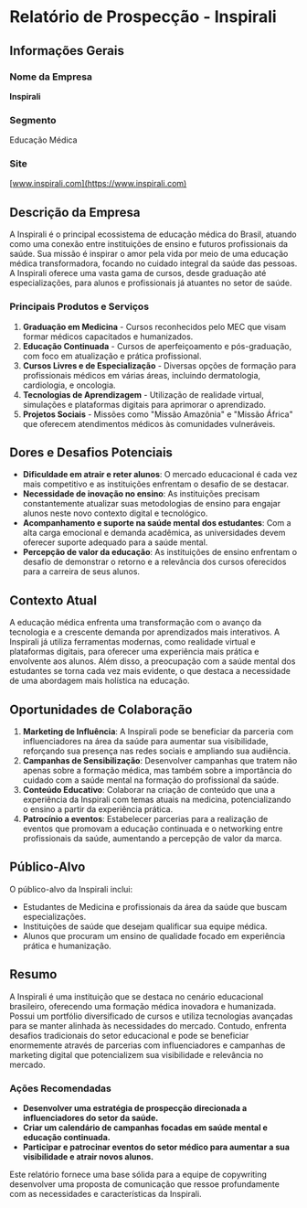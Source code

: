 # Relatório de Prospecção - Inspirali

## Informações Gerais

### Nome da Empresa
**Inspirali**

### Segmento
Educação Médica

### Site
[www.inspirali.com](https://www.inspirali.com)

## Descrição da Empresa
A Inspirali é o principal ecossistema de educação médica do Brasil, atuando como uma conexão entre instituições de ensino e futuros profissionais da saúde. Sua missão é inspirar o amor pela vida por meio de uma educação médica transformadora, focando no cuidado integral da saúde das pessoas. A Inspirali oferece uma vasta gama de cursos, desde graduação até especializações, para alunos e profissionais já atuantes no setor de saúde.

### Principais Produtos e Serviços
1. **Graduação em Medicina** - Cursos reconhecidos pelo MEC que visam formar médicos capacitados e humanizados.
2. **Educação Continuada** - Cursos de aperfeiçoamento e pós-graduação, com foco em atualização e prática profissional.
3. **Cursos Livres e de Especialização** - Diversas opções de formação para profissionais médicos em várias áreas, incluindo dermatologia, cardiologia, e oncologia.
4. **Tecnologias de Aprendizagem** - Utilização de realidade virtual, simulações e plataformas digitais para aprimorar o aprendizado.
5. **Projetos Sociais** - Missões como "Missão Amazônia" e "Missão África" que oferecem atendimentos médicos às comunidades vulneráveis.

## Dores e Desafios Potenciais
- **Dificuldade em atrair e reter alunos**: O mercado educacional é cada vez mais competitivo e as instituições enfrentam o desafio de se destacar.
- **Necessidade de inovação no ensino**: As instituições precisam constantemente atualizar suas metodologias de ensino para engajar alunos neste novo contexto digital e tecnológico.
- **Acompanhamento e suporte na saúde mental dos estudantes**: Com a alta carga emocional e demanda acadêmica, as universidades devem oferecer suporte adequado para a saúde mental.
- **Percepção de valor da educação**: As instituições de ensino enfrentam o desafio de demonstrar o retorno e a relevância dos cursos oferecidos para a carreira de seus alunos.

## Contexto Atual
A educação médica enfrenta uma transformação com o avanço da tecnologia e a crescente demanda por aprendizados mais interativos. A Inspirali já utiliza ferramentas modernas, como realidade virtual e plataformas digitais, para oferecer uma experiência mais prática e envolvente aos alunos. Além disso, a preocupação com a saúde mental dos estudantes se torna cada vez mais evidente, o que destaca a necessidade de uma abordagem mais holística na educação.

## Oportunidades de Colaboração
1. **Marketing de Influência**: A Inspirali pode se beneficiar da parceria com influenciadores na área da saúde para aumentar sua visibilidade, reforçando sua presença nas redes sociais e ampliando sua audiência.
2. **Campanhas de Sensibilização**: Desenvolver campanhas que tratem não apenas sobre a formação médica, mas também sobre a importância do cuidado com a saúde mental na formação do profissional da saúde.
3. **Conteúdo Educativo**: Colaborar na criação de conteúdo que una a experiência da Inspirali com temas atuais na medicina, potencializando o ensino a partir da experiência prática.
4. **Patrocínio a eventos**: Estabelecer parcerias para a realização de eventos que promovam a educação continuada e o networking entre profissionais da saúde, aumentando a percepção de valor da marca.

## Público-Alvo
O público-alvo da Inspirali inclui:
- Estudantes de Medicina e profissionais da área da saúde que buscam especializações.
- Instituições de saúde que desejam qualificar sua equipe médica.
- Alunos que procuram um ensino de qualidade focado em experiência prática e humanização.

## Resumo
A Inspirali é uma instituição que se destaca no cenário educacional brasileiro, oferecendo uma formação médica inovadora e humanizada. Possui um portfólio diversificado de cursos e utiliza tecnologias avançadas para se manter alinhada às necessidades do mercado. Contudo, enfrenta desafios tradicionais do setor educacional e pode se beneficiar enormemente através de parcerias com influenciadores e campanhas de marketing digital que potencializem sua visibilidade e relevância no mercado.

### Ações Recomendadas
- **Desenvolver uma estratégia de prospecção direcionada a influenciadores do setor da saúde.**
- **Criar um calendário de campanhas focadas em saúde mental e educação continuada.**
- **Participar e patrocinar eventos do setor médico para aumentar a sua visibilidade e atrair novos alunos.** 

Este relatório fornece uma base sólida para a equipe de copywriting desenvolver uma proposta de comunicação que ressoe profundamente com as necessidades e características da Inspirali.